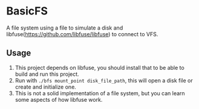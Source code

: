 # BasicFS
A file system using a file to simulate a disk and libfuse(https://github.com/libfuse/libfuse) to connect to VFS.
## Usage
1. This project depends on libfuse, you should install that to be able to build and run this project.
2. Run with `./bfs mount_point disk_file_path`, this will open a disk file or create and initialize one.
3. This is not a solid implementation of a file system, but you can learn some aspects of how libfuse work.
